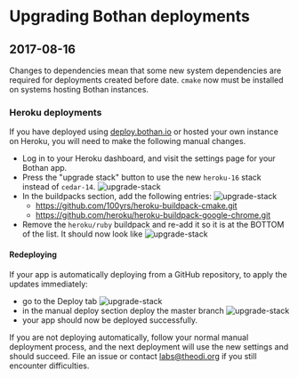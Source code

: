 # Upgrading Bothan deployments

## 2017-08-16

Changes to dependencies mean that some new system dependencies are required for deployments created before date. `cmake` now must be installed on systems hosting Bothan instances.

### Heroku deployments

If you have deployed using [deploy.bothan.io](https://deploy.bothan.io) or hosted your own instance on Heroku, you will need to make the following manual changes.

* Log in to your Heroku dashboard, and visit the settings page for your Bothan app.
* Press the "upgrade stack" button to use the new `heroku-16` stack instead of `cedar-14`.
![upgrade-stack](https://github.com/theodi/bothan/tree/master/docs/images/configuration/step1-upgrade-stack.png)
* In the buildpacks section, add the following entries:
![upgrade-stack](https://github.com/theodi/bothan/tree/master/docs/images/configuration/step2-add-buildpacks.png)
  * https://github.com/100yrs/heroku-buildpack-cmake.git
  * https://github.com/heroku/heroku-buildpack-google-chrome.git
* Remove the `heroku/ruby` buildpack and re-add it so it is at the BOTTOM of the list. It should now look like
![upgrade-stack](https://github.com/theodi/bothan/tree/master/docs/images/configuration/step3-buildpacks-successfully-added-rearranged.png)

#### Redeploying

If your app is automatically deploying from a GitHub repository, to apply the updates immediately:
  
* go to the Deploy tab 
![upgrade-stack](https://github.com/theodi/bothan/tree/master/docs/images/configuration/step4-deploy-tab.png)
* in the manual deploy section deploy the master branch
![upgrade-stack](https://github.com/theodi/bothan/tree/master/docs/images/configuration/step5-manual-deploy-to-github.png)
* your app should now be deployed successfully.

If you are not deploying automatically, follow your normal manual deployment process, and the next deployment will use the new settings and should succeed. File an issue or contact labs@theodi.org if you still encounter difficulties.